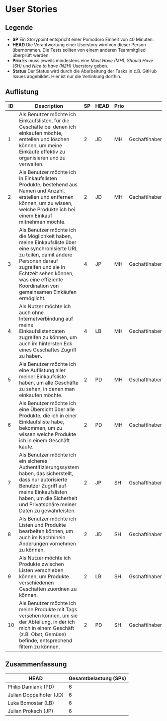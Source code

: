 # User Stories

## Legende

- **SP** Ein Storypoint entspricht einer Pomodoro Einheit von 40 Minuten.
- **HEAD** Die Verantwortung einer Userstory wird von dieser Person übernommen. Die Tests sollten von einem anderen Teammitglied überprüft werden.
- **Prio** Es muss jeweils mindestens eine _Must Have (MH)_, _Should Have (SH)_ und _Nice to have (N2H)_ Userstory geben.
- **Status** Der Status wird durch die Abarbeitung der Tasks in z.B. GitHub Issues abgebildet. Hier ist nur die Verlinkung dorthin.

## Auflistung

| ID  | Description                                                                                                                                                                                                                                                 | SP  | HEAD | Prio | Status                              |
| --- | ----------------------------------------------------------------------------------------------------------------------------------------------------------------------------------------------------------------------------------------------------------- | --- | ---- | ---- | ----------------------------------- |
| 1   | Als Benutzer möchte ich Einkaufslisten, für die Geschäfte bei denen ich einkaufen möchte, erstellen und löschen können, um meine Einkäufe effektiv zu organisieren und zu verwalten.                                                                        | 2   | JD   | MH   | Gschaftlhaberer/gschaeftlhaberer#6  |
| 2   | Als Benutzer möchte ich in Einkaufslisten Produkte, bestehend aus Namen und Anzahl, erstellen und entfernen können, um zu wissen, welche Produkte ich bei einem Einkauf mitnehmen möchte.                                                                   | 2   | JD   | MH   | Gschaftlhaberer/gschaeftlhaberer#7  |
| 3   | Als Benutzer möchte ich die Möglichkeit haben, meine Einkaufsliste über eine synchronisierte URL zu teilen, damit andere Personen darauf zugreifen und sie in Echtzeit sehen können, was eine effiziente Koordination von gemeinsamen Einkäufen ermöglicht. | 4   | JP   | MH   | Gschaftlhaberer/gschaeftlhaberer#8  |
| 4   | Als Nutzer möchte ich auch ohne Internetverbindung auf meine Einkaufslistendaten zugreifen zu können, um auch im hintersten Eck eines Geschäftes Zugriff zu haben.                                                                                          | 4   | LB   | MH   | Gschaftlhaberer/gschaeftlhaberer#9  |
| 5   | Als Benutzer möchte ich eine Auflistung aller meiner Einkaufsliste haben, um alle Geschäfte zu sehen, in denen man einkaufen möchte.                                                                                                                        | 2   | PD   | MH   | Gschaftlhaberer/gschaeftlhaberer#10 |
| 6   | Als Benutzer möchte ich eine Übersicht über alle Produkte, die ich in einer Einklaufsliste habe, bekommen, um zu wissen welche Produkte ich in einem Geschäft kaufe.                                                                                        | 2   | PD   | MH   | Gschaftlhaberer/gschaeftlhaberer#11 |
| 7   | Als Benutzer möchte ich ein sicheres Authentifizierungssystem haben, das sicherstellt, dass nur autorisierte Benutzer Zugriff auf meine Einkaufslisten haben, um die Sicherheit und Privatsphäre meiner Daten zu gewährleisten.                             | 2   | JP   | SH   | Gschaftlhaberer/gschaeftlhaberer#12 |
| 8   | Als Benutzer möchte ich Listen und Produkte bearbeiten können, um auch im Nachhinein Änderungen vornehmen zu können.                                                                                                                                        | 2   | JD   | SH   | Gschaftlhaberer/gschaeftlhaberer#13 |
| 9   | Als Nutzer möchte ich Produkte zwischen Listen verschieben können, um Produkte verschiedenen Geschäften zuordnen zu können.                                                                                                                                 | 2   | LB   | SH   | Gschaftlhaberer/gschaeftlhaberer#14 |
| 10  | Als Benutzer möchte ich meine Produkte mit Tags versehen können, um sie der Abteilung, in der ich mich in einem Geschäft (z.B. Obst, Gemüse) befinde, entsprechend filtern zu können.                                                                       | 2   | PD   | SH   | Gschaftlhaberer/gschaeftlhaberer#15 |

## Zusammenfassung

| HEAD                    | Gesamtbelastung (SPs) |
| ----------------------- | --------------------- |
| Philip Damiank (PD)     | 6                     |
| Julian Doppelhofer (JD) | 6                     |
| Luka Bomostar (LB)      | 6                     |
| Julian Proksch (JP)     | 6                     |
